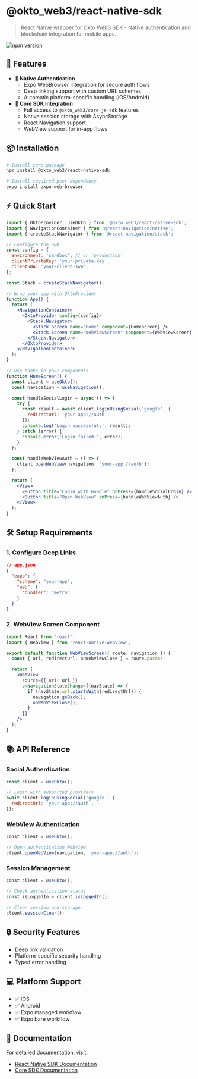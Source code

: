 # @okto_web3/react-native-sdk

> React Native wrapper for Okto Web3 SDK - Native authentication and blockchain integration for mobile apps.

[![npm version](https://img.shields.io/npm/v/@okto_web3/react-native-sdk.svg)](https://www.npmjs.com/package/@okto_web3/react-native-sdk)

## 🚀 Features

- **🔐 Native Authentication**
  - Expo WebBrowser integration for secure auth flows
  - Deep linking support with custom URL schemes
  - Automatic platform-specific handling (iOS/Android)
- **🔄 Core SDK Integration**
  - Full access to `@okto_web3/core-js-sdk` features
  - Native session storage with AsyncStorage
  - React Navigation support
  - WebView support for in-app flows

## 📦 Installation

```bash
# Install core package
npm install @okto_web3/react-native-sdk

# Install required peer dependency
expo install expo-web-browser
```

## ⚡ Quick Start

```jsx
import { OktoProvider, useOkto } from '@okto_web3/react-native-sdk';
import { NavigationContainer } from '@react-navigation/native';
import { createStackNavigator } from '@react-navigation/stack';

// Configure the SDK
const config = {
  environment: 'sandbox', // or 'production'
  clientPrivateKey: 'your-private-key',
  clientSWA: 'your-client-swa',
};

const Stack = createStackNavigator();

// Wrap your app with OktoProvider
function App() {
  return (
    <NavigationContainer>
      <OktoProvider config={config}>
        <Stack.Navigator>
          <Stack.Screen name="Home" component={HomeScreen} />
          <Stack.Screen name="WebViewScreen" component={WebViewScreen} />
        </Stack.Navigator>
      </OktoProvider>
    </NavigationContainer>
  );
}

// Use hooks in your components
function HomeScreen() {
  const client = useOkto();
  const navigation = useNavigation();

  const handleSocialLogin = async () => {
    try {
      const result = await client.loginUsingSocial('google', {
        redirectUrl: 'your-app://auth',
      });
      console.log('Login successful:', result);
    } catch (error) {
      console.error('Login failed:', error);
    }
  };

  const handleWebViewAuth = () => {
    client.openWebView(navigation, 'your-app://auth');
  };

  return (
    <View>
      <Button title="Login with Google" onPress={handleSocialLogin} />
      <Button title="Open WebView" onPress={handleWebViewAuth} />
    </View>
  );
}
```

## 🛠️ Setup Requirements

### 1. Configure Deep Links

```json
// app.json
{
  "expo": {
    "scheme": "your-app",
    "web": {
      "bundler": "metro"
    }
  }
}
```

### 2. WebView Screen Component

```jsx
import React from 'react';
import { WebView } from 'react-native-webview';

export default function WebViewScreen({ route, navigation }) {
  const { url, redirectUrl, onWebViewClose } = route.params;

  return (
    <WebView
      source={{ uri: url }}
      onNavigationStateChange={(navState) => {
        if (navState.url.startsWith(redirectUrl)) {
          navigation.goBack();
          onWebViewClose();
        }
      }}
    />
  );
}
```

## 📚 API Reference

### Social Authentication

```jsx
const client = useOkto();

// Login with supported providers
await client.loginUsingSocial('google', {
  redirectUrl: 'your-app://auth',
});
```

### WebView Authentication

```jsx
const client = useOkto();

// Open authentication WebView
client.openWebView(navigation, 'your-app://auth');
```

### Session Management

```jsx
const client = useOkto();

// Check authentication status
const isLoggedIn = client.isLoggedIn();

// Clear session and storage
client.sessionClear();
```

## 🔒 Security Features

- Deep link validation
- Platform-specific security handling
- Typed error handling

## 💻 Platform Support

- ✅ iOS
- ✅ Android
- ✅ Expo managed workflow
- ✅ Expo bare workflow

## 📖 Documentation

For detailed documentation, visit:

- [React Native SDK Documentation](https://docs.okto.tech/docs/react-native-sdk)
- [Core SDK Documentation](https://docs.okto.tech/docs/typescript-sdk)
